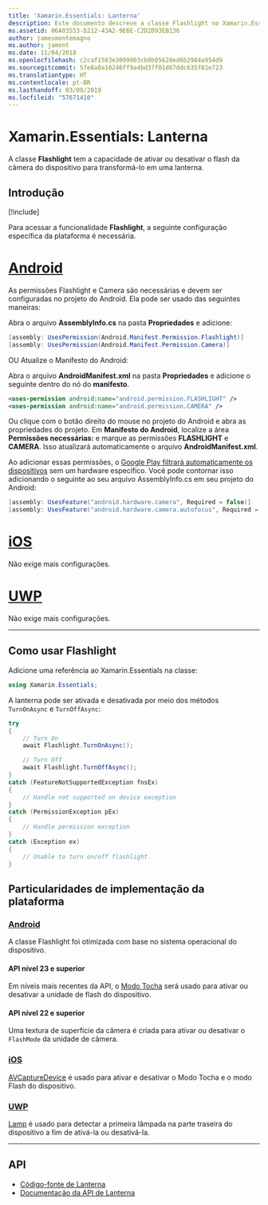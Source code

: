 ```yaml
---
title: 'Xamarin.Essentials: Lanterna'
description: Este documento descreve a classe Flashlight no Xamarin.Essentials, que tem a capacidade de ativar ou desativar o flash da câmera do dispositivo para transformá-lo em uma lanterna.
ms.assetid: 06A03553-D212-43A2-9E6E-C2D2D93EB136
author: jamesmontemagno
ms.author: jamont
ms.date: 11/04/2018
ms.openlocfilehash: c2caf1583e3099903cb0b05628ed6b2984a954d9
ms.sourcegitcommit: 57e8a0a10246ff9a4bd37f01d67ddc635f81e723
ms.translationtype: HT
ms.contentlocale: pt-BR
ms.lasthandoff: 03/08/2019
ms.locfileid: "57671410"
---
```

# <a name="xamarinessentials-flashlight"></a>Xamarin.Essentials: Lanterna

A classe **Flashlight** tem a capacidade de ativar ou desativar o flash da câmera do dispositivo para transformá-lo em uma lanterna.

## <a name="get-started"></a>Introdução

[!include[](~/essentials/includes/get-started.md)]

Para acessar a funcionalidade **Flashlight**, a seguinte configuração específica da plataforma é necessária.

# <a name="androidtabandroid"></a>[Android](#tab/android)

As permissões Flashlight e Camera são necessárias e devem ser configuradas no projeto do Android. Ela pode ser usado das seguintes maneiras:

Abra o arquivo **AssemblyInfo.cs** na pasta **Propriedades** e adicione:

```csharp
[assembly: UsesPermission(Android.Manifest.Permission.Flashlight)]
[assembly: UsesPermission(Android.Manifest.Permission.Camera)]
```

OU Atualize o Manifesto do Android:

Abra o arquivo **AndroidManifest.xml** na pasta **Propriedades** e adicione o seguinte dentro do nó do **manifesto**.

```xml
<uses-permission android:name="android.permission.FLASHLIGHT" />
<uses-permission android:name="android.permission.CAMERA" />
```

Ou clique com o botão direito do mouse no projeto do Android e abra as propriedades do projeto. Em **Manifesto do Android**, localize a área **Permissões necessárias:** e marque as permissões **FLASHLIGHT** e **CAMERA**. Isso atualizará automaticamente o arquivo **AndroidManifest.xml**.

Ao adicionar essas permissões, o [Google Play filtrará automaticamente os dispositivos](https://developer.android.com/guide/topics/manifest/uses-feature-element.html#permissions-features) sem um hardware específico. Você pode contornar isso adicionando o seguinte ao seu arquivo AssemblyInfo.cs em seu projeto do Android:

```csharp
[assembly: UsesFeature("android.hardware.camera", Required = false)]
[assembly: UsesFeature("android.hardware.camera.autofocus", Required = false)]
```

# <a name="iostabios"></a>[iOS](#tab/ios)

Não exige mais configurações.

# <a name="uwptabuwp"></a>[UWP](#tab/uwp)

Não exige mais configurações.

-----

## <a name="using-flashlight"></a>Como usar Flashlight

Adicione uma referência ao Xamarin.Essentials na classe:

```csharp
using Xamarin.Essentials;
```

A lanterna pode ser ativada e desativada por meio dos métodos `TurnOnAsync` e `TurnOffAsync`:

```csharp
try
{
    // Turn On
    await Flashlight.TurnOnAsync();

    // Turn Off
    await Flashlight.TurnOffAsync();
}
catch (FeatureNotSupportedException fnsEx)
{
    // Handle not supported on device exception
}
catch (PermissionException pEx)
{
    // Handle permission exception
}
catch (Exception ex)
{
    // Unable to turn on/off flashlight
}
```

## <a name="platform-implementation-specifics"></a>Particularidades de implementação da plataforma

### <a name="androidtabandroid"></a>[Android](#tab/android)

A classe Flashlight foi otimizada com base no sistema operacional do dispositivo.

#### <a name="api-level-23-and-higher"></a>API nível 23 e superior

Em níveis mais recentes da API, o [Modo Tocha](https://developer.android.com/reference/android/hardware/camera2/CameraManager.html#setTorchMode) será usado para ativar ou desativar a unidade de flash do dispositivo.

#### <a name="api-level-22-and-lower"></a>API nível 22 e superior

Uma textura de superfície da câmera é criada para ativar ou desativar o `FlashMode` da unidade de câmera. 

### <a name="iostabios"></a>[iOS](#tab/ios)

[AVCaptureDevice](https://developer.xamarin.com/api/type/AVFoundation.AVCaptureDevice/) é usado para ativar e desativar o Modo Tocha e o modo Flash do dispositivo.

### <a name="uwptabuwp"></a>[UWP](#tab/uwp)

[Lamp](https://docs.microsoft.com/uwp/api/windows.devices.lights.lamp) é usado para detectar a primeira lâmpada na parte traseira do dispositivo a fim de ativá-la ou desativá-la.

-----

## <a name="api"></a>API

- [Código-fonte de Lanterna](https://github.com/xamarin/Essentials/tree/master/Xamarin.Essentials/Flashlight)
- [Documentação da API de Lanterna](xref:Xamarin.Essentials.Flashlight)
